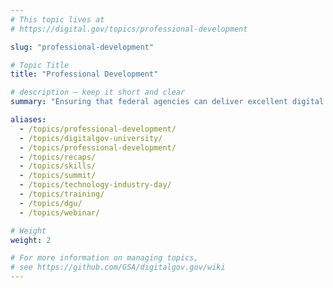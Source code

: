 ```yaml
---
# This topic lives at
# https://digital.gov/topics/professional-development

slug: "professional-development"

# Topic Title
title: "Professional Development"

# description — keep it short and clear
summary: "Ensuring that federal agencies can deliver excellent digital services requires an engaged and well-trained workforce. While core competencies in collaboration, communication, and leadership remain vital, additional skills like data analysis, cybersecurity, and digital fluency are becoming increasingly in-demand. Creating an intentional professional development plan for yourself or your team ensures that we can deliver cutting-edge solutions."

aliases:
  - /topics/professional-development/
  - /topics/digitalgov-university/
  - /topics/professional-development/
  - /topics/recaps/
  - /topics/skills/
  - /topics/summit/
  - /topics/technology-industry-day/
  - /topics/training/
  - /topics/dgu/
  - /topics/webinar/

# Weight
weight: 2

# For more information on managing topics,
# see https://github.com/GSA/digitalgov.gov/wiki
---
```

